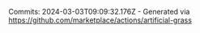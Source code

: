 Commits: 2024-03-03T09:09:32.176Z - Generated via https://github.com/marketplace/actions/artificial-grass
<br>

